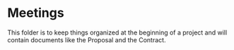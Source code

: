 Meetings
==

This folder is to keep things organized at the beginning of a project and will contain documents like the Proposal and the Contract.